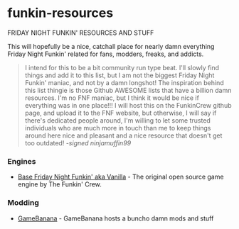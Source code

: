 # funkin-resources
FRIDAY NIGHT FUNKIN' RESOURCES AND STUFF

This will hopefully be a nice, catchall place for nearly damn everything Friday Night Funkin' related for fans, modders, freaks, and addicts.

> I intend for this to be a bit community run type beat. I'll slowly find things and add it to this list, but I am not the biggest Friday Night Funkin' maniac, and not by a damn longshot!
> The inspiration behind this list thingie is those Github AWESOME lists that have a billion damn resources. I'm no FNF maniac, but I think it would be nice if everything was in one place!!!
> I will host this on the FunkinCrew github page, and upload it to the FNF website, but otherwise, I will say if there's dedicated people around, I'm willing to let some trusted individuals who are much more in touch than me to keep things around here nice and pleasant and a nice resource that doesn't get too outdated!
> -*signed ninjamuffin99*


### Engines
- [Base Friday Night Funkin' aka Vanilla](https://github.com/FunkinCrew/funkin) - The original open source game engine by The Funkin' Crew.

### Modding
- [GameBanana](https://gamebanana.com/games/8694) - GameBanana hosts a buncho damn mods and stuff
